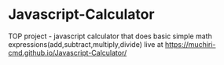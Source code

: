 # Javascript-Calculator
TOP project - javascript calculator that does basic simple math expressions(add,subtract,multiply,divide)
live at https://muchiri-cmd.github.io/Javascript-Calculator/

